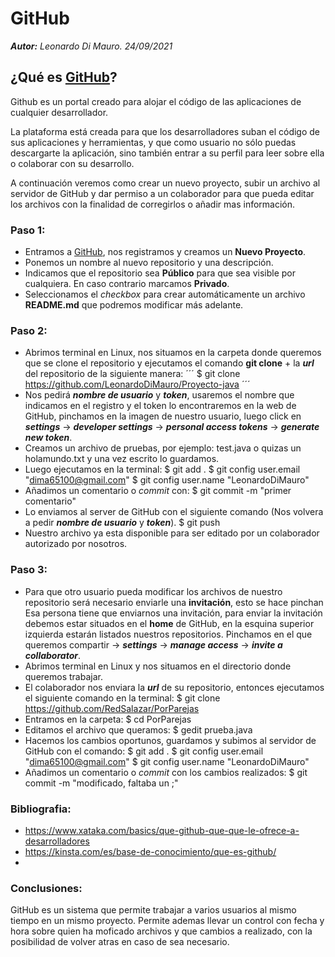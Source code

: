 # GitHub 
_**Autor:** Leonardo Di Mauro. 24/09/2021_

## ¿Qué es [GitHub](www.github.com)? 
Github es un portal creado para alojar el código de las aplicaciones de cualquier desarrollador.

La plataforma está creada para que los desarrolladores suban el código de sus aplicaciones y herramientas, y que como usuario no sólo puedas descargarte la aplicación, sino también entrar a su perfil para leer sobre ella o colaborar con su desarrollo.

A continuación veremos como crear un nuevo proyecto, subir un archivo al servidor de GitHub y dar permiso a un colaborador para que pueda editar los archivos con la finalidad de corregirlos o añadir mas información.

### Paso 1:
* Entramos a [GitHub](www.github.com), nos registramos y creamos un **Nuevo Proyecto**.
* Ponemos un nombre al nuevo repositorio y una descripción.
* Indicamos que el repositorio sea **Público** para que sea visible por cualquiera. En caso contrario marcamos **Privado**.
* Seleccionamos el _checkbox_ para crear automáticamente un archivo **README.md** que podremos modificar más adelante.

### Paso 2:

* Abrimos terminal en Linux, nos situamos en la carpeta donde queremos que se clone el repositorio y ejecutamos el comando **git clone** + la **_url_** del repositorio de la siguiente manera:
´´´
$ git clone https://github.com/LeonardoDiMauro/Proyecto-java
´´´
* Nos pedirá **_nombre de usuario_** y **_token_**, usaremos el nombre que indicamos en el registro y el token lo encontraremos en la web de GitHub, pinchamos en la imagen de nuestro usuario, luego click en **_settings_** -> **_developer settings_** -> **_personal access tokens_** -> **_generate new token_**.
* Creamos un archivo de pruebas, por ejemplo: test.java o quizas un holamundo.txt y una vez escrito lo guardamos.
* Luego ejecutamos en la terminal:
$ git add .
$ git config user.email "dima65100@gmail.com"
$ git config user.name "LeonardoDiMauro"
* Añadimos un comentario o _commit_ con:
$ git commit -m "primer comentario"
* Lo enviamos al server de GitHub con el siguiente comando (Nos volvera a pedir **_nombre de usuario_** y **_token_**).
$ git push
* Nuestro archivo ya esta disponible para ser editado por un colaborador autorizado por nosotros.

### Paso 3:

* Para que otro usuario pueda modificar los archivos de nuestro repositorio será necesario enviarle una **invitación**, esto se hace pinchan
Esa persona tiene que enviarnos una invitación, para enviar la invitación debemos estar situados en el **home** de GitHub, en la esquina superior izquierda estarán listados nuestros repositorios. Pinchamos en el que queremos compartir -> **_settings_** -> **_manage access_** -> **_invite a collaborator_**.
* Abrimos terminal en Linux y nos situamos en el directorio donde queremos trabajar.
* El colaborador nos enviara la **_url_** de su repositorio, entonces ejecutamos el siguiente comando en la terminal:
$ git clone https://github.com/RedSalazar/PorParejas
* Entramos en la carpeta:
$ cd PorParejas
* Editamos el archivo que queramos:
$ gedit prueba.java
* Hacemos los cambios oportunos, guardamos y subimos al servidor de GitHub con el comando:
$ git add .
$ git config user.email "dima65100@gmail.com"
$ git config user.name "LeonardoDiMauro"
* Añadimos un comentario o _commit_ con los cambios realizados:
$ git commit -m "modificado, faltaba un ;"


### Bibliografia:

* https://www.xataka.com/basics/que-github-que-que-le-ofrece-a-desarrolladores
* https://kinsta.com/es/base-de-conocimiento/que-es-github/
* 
### Conclusiones:

GitHub es un sistema que permite trabajar a varios usuarios al mismo tiempo en un mismo proyecto. Permite ademas llevar un control con fecha y hora sobre quien ha moficado archivos y que cambios a realizado, con la posibilidad de volver atras en caso de sea necesario.
